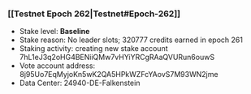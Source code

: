 ### [[Testnet Epoch 262|Testnet#Epoch-262]]
* Stake level: **Baseline**
* Stake reason: No leader slots; 320777 credits earned in epoch 261
* Staking activity: creating new stake account 7hL1eJ3q2oHG4BENiiQMw7vHYiYRCgRAaQVURun6ouwS
* Vote account address: 8j95Uo7EqMyjoKn5wK2QA5HPkWZFcYAovS7M93WN2jme
* Data Center: 24940-DE-Falkenstein